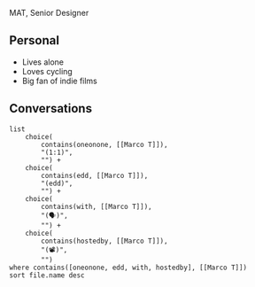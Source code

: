 MAT, Senior Designer
## Personal
- Lives alone
- Loves cycling
- Big fan of indie films
## Conversations
```dataview
list 
	choice(
		contains(oneonone, [[Marco T]]),
		"(1:1)",
		"") +
	choice(
		contains(edd, [[Marco T]]),
		"(edd)",
		"") +
	choice(
		contains(with, [[Marco T]]),
		"(🗣️)",
		"") +
	choice(
		contains(hostedby, [[Marco T]]),
		"(📽️)",
		"")
where contains([oneonone, edd, with, hostedby], [[Marco T]])
sort file.name desc
```

